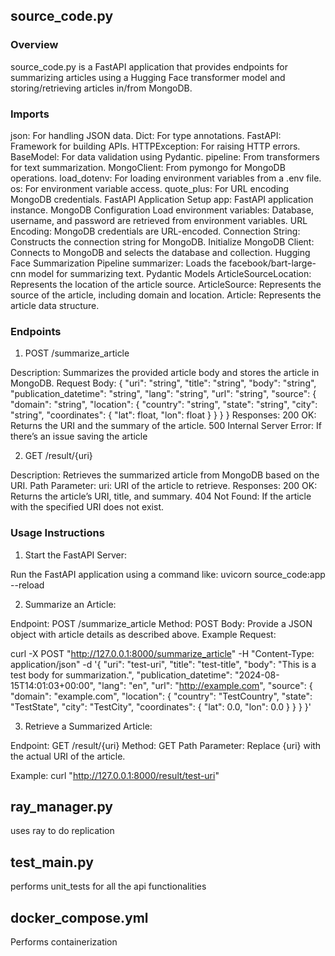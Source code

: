 ## source_code.py

### Overview
source_code.py is a FastAPI application that provides endpoints for summarizing articles using a Hugging Face transformer model and storing/retrieving articles in/from MongoDB.

### Imports
json: For handling JSON data.
Dict: For type annotations.
FastAPI: Framework for building APIs.
HTTPException: For raising HTTP errors.
BaseModel: For data validation using Pydantic.
pipeline: From transformers for text summarization.
MongoClient: From pymongo for MongoDB operations.
load_dotenv: For loading environment variables from a .env file.
os: For environment variable access.
quote_plus: For URL encoding MongoDB credentials.
FastAPI Application Setup
app: FastAPI application instance.
MongoDB Configuration
Load environment variables: Database, username, and password are retrieved from environment variables.
URL Encoding: MongoDB credentials are URL-encoded.
Connection String: Constructs the connection string for MongoDB.
Initialize MongoDB Client: Connects to MongoDB and selects the database and collection.
Hugging Face Summarization Pipeline
summarizer: Loads the facebook/bart-large-cnn model for summarizing text.
Pydantic Models
ArticleSourceLocation: Represents the location of the article source.
ArticleSource: Represents the source of the article, including domain and location.
Article: Represents the article data structure.

### Endpoints
1. POST /summarize_article

Description: Summarizes the provided article body and stores the article in MongoDB.
Request Body:
{
  "uri": "string",
  "title": "string",
  "body": "string",
  "publication_datetime": "string",
  "lang": "string",
  "url": "string",
  "source": {
    "domain": "string",
    "location": {
      "country": "string",
      "state": "string",
      "city": "string",
      "coordinates": {
        "lat": float,
        "lon": float
      }
    }
  }
}
Responses:
200 OK: Returns the URI and the summary of the article.
500 Internal Server Error: If there’s an issue saving the article

2. GET /result/{uri}

Description: Retrieves the summarized article from MongoDB based on the URI.
Path Parameter:
uri: URI of the article to retrieve.
Responses:
200 OK: Returns the article’s URI, title, and summary.
404 Not Found: If the article with the specified URI does not exist.

### Usage Instructions

1. Start the FastAPI Server:

Run the FastAPI application using a command like:
uvicorn source_code:app --reload

2. Summarize an Article:

Endpoint: POST /summarize_article
Method: POST
Body: Provide a JSON object with article details as described above.
Example Request:

curl -X POST "http://127.0.0.1:8000/summarize_article" -H "Content-Type: application/json" -d '{
  "uri": "test-uri",
  "title": "test-title",
  "body": "This is a test body for summarization.",
  "publication_datetime": "2024-08-15T14:01:03+00:00",
  "lang": "en",
  "url": "http://example.com",
  "source": {
    "domain": "example.com",
    "location": {
      "country": "TestCountry",
      "state": "TestState",
      "city": "TestCity",
      "coordinates": {
        "lat": 0.0,
        "lon": 0.0
      }
    }
  }
}'

3. Retrieve a Summarized Article:

Endpoint: GET /result/{uri}
Method: GET
Path Parameter: Replace {uri} with the actual URI of the article.

Example: curl "http://127.0.0.1:8000/result/test-uri"


## ray_manager.py

uses ray to do replication 

## test_main.py

performs unit_tests for all the api functionalities

## docker_compose.yml

Performs containerization